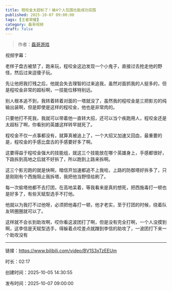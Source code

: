 ```yaml
---
title: 程咬金太超标了！被4个人包围也能成功突围
published: 2025-10-07 09:00:00
tags: [王者荣耀]
category: 磊哥视频
draft: false
---
```



> 作者：[磊哥游戏](https://space.bilibili.com/268941858)

视频字幕：

老样子盘古被禁了，跑来玩，程咬金这边发现一个小鬼子，直接过去抢走他的野怪，然后过来逗傻子玩。

先让他把我打残之后，他就会失去理智的过来追我，虽然对面抓我的人挺多的，但是程咬金非常的超标啊，一技能位移特别远。

别人根本追不到，我转着转着对面的一塔就没了，虽然我的程咬金是三把影刃的纯输出装啊，但是即使是这样的程咬金，他也是非常肉的。

只要他打不死我，我就可以带着他一直转大招，还可以当个疾跑用人，程咬金还是太超标了啊，你看别的英雄这样转早就死了。

程咬金不仅一点事都没有，就算真被追上了，一个大招又加速又回血，最重要的是，程咬金的手感比盘古的手感要好多了啊。

这要得益于程咬金强大的技能组，就这三个技能放在哪个英雄身上，手感都很好，下路拆到高地之后就不好拆了，所以跑到上路来拆啊。

这三个影刃跑的就是快啊，暗信开加速都追不上我哈，上路的防御塔好拆多了，只是刚刚有个西施阻止我拆塔，我把他当野怪给刷了。

每一次偷塔他都不去打团，在高地呆着，等我看来是真的想死，把西施毒打一顿也是好多了，有些天赋型选手不打他。

他就以为我打不过他呀，必须把他毒打一顿，他才老实，至于打团的时候，绕着队友转圈圈就可以了。

这样就不会长到助攻啊，哎你看这波团打了啊，但是没有完全打啊，一个人没摸到啊，这李信是天赋型选手，得躲着点哎差点就蹭到李信的助攻了，一波团打下来一个助攻没有

---

链接：https://www.bilibili.com/video/BV1S3xTzEEUm

时长：02:17

创建时间：2025-10-05 14:30:55

发布时间：2025-10-07 09:00:00
